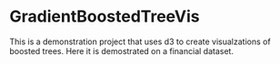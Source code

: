 # GradientBoostedTreeVis

This is a demonstration project that uses d3 to create visualzations of boosted trees. Here it is demostrated on a financial dataset.
